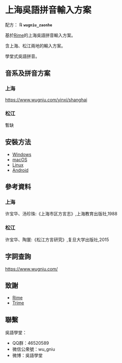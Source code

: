 # 上海吳語拼音輸入方案


配方： ℞ **`wugniu_zaonhe`**

基於[Rime](https://rime.im/)的上海吳語拼音輸入方案。

含上海、松江兩地的輸入方案。

學堂式吳語拼音。

## 音系及拼音方案

### 上海

https://www.wugniu.com/yinxi/shanghai

### 松江

暫缺

## 安裝方法

- [Windows](https://ngli.github.io/rime-wugniu/安装方法/Windows.html)
- [macOS](https://ngli.github.io/rime-wugniu/安装方法/macOS.html)
- [Linux](https://ngli.github.io/rime-wugniu/安装方法/Linux.html)
- [Android](https://ngli.github.io/rime-wugniu/安装方法/Android.html)

## 參考資料

### 上海

许宝华、汤珍珠:《上海市区方言志》,上海教育出版社,1988

### 松江

许宝华、陶寰:《松江方言研究》,复旦大学出版社,2015

## 字詞查詢

https://www.wugniu.com/

## 致謝

- [Rime](https://rime.im/)
- [Trime](https://github.com/osfans/trime)

## 聯繫

吳語學堂：

- QQ群：46520589
- 微信公衆號：wu_gniu
- 微博：吳語學堂
